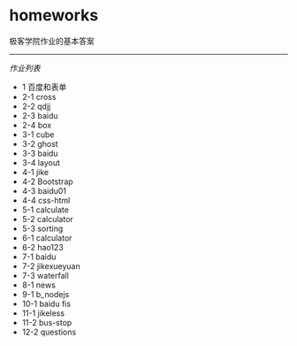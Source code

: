 # homeworks
极客学院作业的基本答案

***
*作业列表*
* 1 百度和表单  
* 2-1 cross  
* 2-2 qdjj  
* 2-3 baidu
* 2-4 box  
* 3-1 cube  
* 3-2 ghost  
* 3-3 baidu  
* 3-4 layout  
* 4-1 jike  
* 4-2 Bootstrap  
* 4-3 baidu01  
* 4-4 css-html  
* 5-1 calculate  
* 5-2 calculator  
* 5-3 sorting
* 6-1 calculator  
* 6-2 hao123  
* 7-1 baidu  
* 7-2 jikexueyuan  
* 7-3 waterfall  
* 8-1 news  
* 9-1 b_nodejs  
* 10-1 baidu fis
* 11-1 jikeless  
* 11-2 bus-stop  
* 12-2 questions